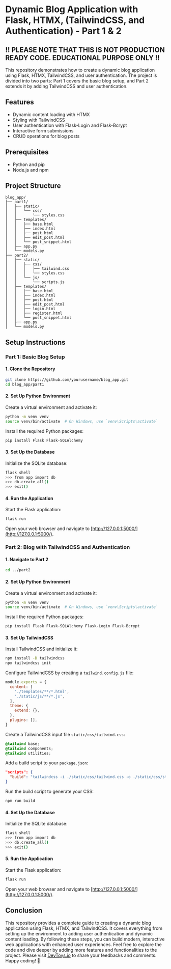 # Dynamic Blog Application with Flask, HTMX, (TailwindCSS, and Authentication) - Part 1 & 2

## ‼️ PLEASE NOTE THAT THIS IS NOT PRODUCTION READY CODE. EDUCATIONAL PURPOSE ONLY  ‼️

This repository demonstrates how to create a dynamic blog application using Flask, HTMX, TailwindCSS, and user authentication. The project is divided into two parts: Part 1 covers the basic blog setup, and Part 2 extends it by adding TailwindCSS and user authentication.

## Features

- Dynamic content loading with HTMX
- Styling with TailwindCSS
- User authentication with Flask-Login and Flask-Bcrypt
- Interactive form submissions
- CRUD operations for blog posts

## Prerequisites

- Python and pip
- Node.js and npm

## Project Structure

```
blog_app/
├── part1/
│   ├── static/
│   │   └── css/
│   │       └── styles.css
│   ├── templates/
│   │   ├── base.html
│   │   ├── index.html
│   │   ├── post.html
│   │   ├── edit_post.html
│   │   └── post_snippet.html
│   ├── app.py
│   └── models.py
├── part2/
│   ├── static/
│   │   ├── css/
│   │   │   ├── tailwind.css
│   │   │   └── styles.css
│   │   └── js/
│   │       └── scripts.js
│   ├── templates/
│   │   ├── base.html
│   │   ├── index.html
│   │   ├── post.html
│   │   ├── edit_post.html
│   │   ├── login.html
│   │   ├── register.html
│   │   └── post_snippet.html
│   ├── app.py
│   └── models.py
```

## Setup Instructions

### Part 1: Basic Blog Setup

#### 1. Clone the Repository

```bash
git clone https://github.com/yourusername/blog_app.git
cd blog_app/part1
```

#### 2. Set Up Python Environment

Create a virtual environment and activate it:

```bash
python -m venv venv
source venv/bin/activate  # On Windows, use `venv\Scripts\activate`
```

Install the required Python packages:

```bash
pip install Flask Flask-SQLAlchemy
```

#### 3. Set Up the Database

Initialize the SQLite database:

```bash
flask shell
>>> from app import db
>>> db.create_all()
>>> exit()
```

#### 4. Run the Application

Start the Flask application:

```bash
flask run
```

Open your web browser and navigate to [http://127.0.0.1:5000/](http://127.0.0.1:5000/).

### Part 2: Blog with TailwindCSS and Authentication

#### 1. Navigate to Part 2

```bash
cd ../part2
```

#### 2. Set Up Python Environment

Create a virtual environment and activate it:

```bash
python -m venv venv
source venv/bin/activate  # On Windows, use `venv\Scripts\activate`
```

Install the required Python packages:

```bash
pip install Flask Flask-SQLAlchemy Flask-Login Flask-Bcrypt
```

#### 3. Set Up TailwindCSS

Install TailwindCSS and initialize it:

```bash
npm install -D tailwindcss
npx tailwindcss init
```

Configure TailwindCSS by creating a `tailwind.config.js` file:

```javascript
module.exports = {
  content: [
    './templates/**/*.html',
    './static/js/**/*.js',
  ],
  theme: {
    extend: {},
  },
  plugins: [],
}
```

Create a TailwindCSS input file `static/css/tailwind.css`:

```css
@tailwind base;
@tailwind components;
@tailwind utilities;
```

Add a build script to your `package.json`:

```json
"scripts": {
  "build": "tailwindcss -i ./static/css/tailwind.css -o ./static/css/styles.css --watch"
}
```

Run the build script to generate your CSS:

```bash
npm run build
```

#### 4. Set Up the Database

Initialize the SQLite database:

```bash
flask shell
>>> from app import db
>>> db.create_all()
>>> exit()
```

#### 5. Run the Application

Start the Flask application:

```bash
flask run
```

Open your web browser and navigate to [http://127.0.0.1:5000/](http://127.0.0.1:5000/).

## Conclusion

This repository provides a complete guide to creating a dynamic blog application using Flask, HTMX, and TailwindCSS. It covers everything from setting up the environment to adding user authentication and dynamic content loading. By following these steps, you can build modern, interactive web applications with enhanced user experiences. Feel free to explore the code and dive deeper by adding more features and functionalities to the project. Please visit [DevToys.io](https://devtoys.io) to share
your feedbacks and comments.
 Happy coding! 🚀
